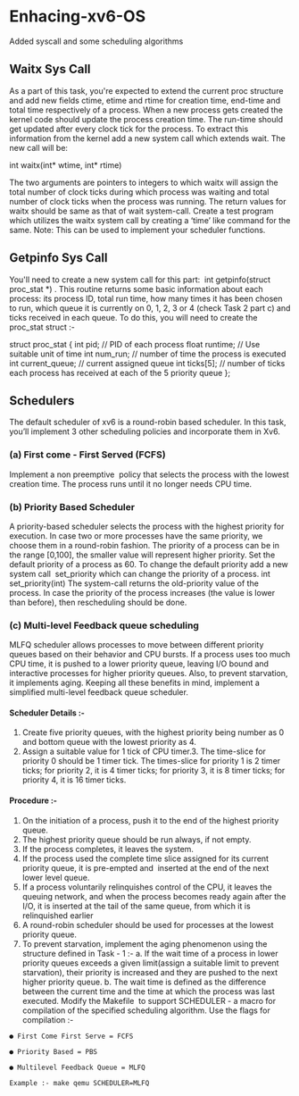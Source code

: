 # Enhacing-xv6-OS
Added syscall and some scheduling algorithms
## Waitx Sys Call
As a part of this task, you're expected to extend the current proc structure and add
new fields ctime, etime and rtime for creation time, end-time and total time
respectively of a process. When a new process gets created the kernel code should
update the process creation time. The run-time should get updated after every clock
tick for the process. To extract this information from the kernel add a new system call
which extends wait. The new call will be:

int waitx(int* wtime, int* rtime)

The two arguments are pointers to integers to which waitx will assign the total
number of clock ticks during which process was waiting and total number of clock
ticks when the process was running. The return values for waitx should be same as
that of wait system-call. Create a test program which utilizes the waitx system call by
creating a ‘time’ like command for the same.
Note: This can be used to implement your scheduler functions.
## Getpinfo Sys Call
You'll need to create a new system call for this part: ​ int getpinfo(struct proc_stat
*)​ . This routine returns some basic information about each process: its process ID,
total run time, how many times it has been chosen to run, which queue it is currently
on 0, 1, 2, 3 or 4 (check Task 2 part c) and ticks received in each queue. To do this,
you will need to create the ​ proc_stat​ struct :-

struct proc_stat {
int pid; // PID of each process
float runtime; // Use suitable unit of time
int num_run; // number of time the process is executed
int current_queue; // current assigned queue
int ticks[5]; // number of ticks each process has received at each of the 5 priority
queue
};

## Schedulers 
The default scheduler of xv6 is a round-robin based scheduler. In this task, you’ll
implement 3 other scheduling policies and incorporate them in Xv6.
### (a) First come - First Served (FCFS)
Implement a non preemptive ​ policy that selects the process with the lowest creation
time. The process runs until it no longer needs CPU time.
### (b) Priority Based Scheduler
A priority-based scheduler selects the process with the highest priority for execution.
In case two or more processes have the same priority, we choose them in a
round-robin fashion. The priority of a process can be in the range [0,100], the smaller
value will represent higher priority. Set the default priority of a process as 60. To
change the default priority add a new system call ​ set_priority​ which can change the
priority of a process.
int set_priority(int)
The system-call returns the old-priority value of the process. In case the priority of
the process increases (the value is lower than before), then rescheduling should be
done.
### (c) Multi-level Feedback queue scheduling
MLFQ scheduler allows processes to move between different priority queues based
on their behavior and CPU bursts. If a process uses too much CPU time, it is pushed
to a lower priority queue, leaving I/O bound and interactive processes for higher
priority queues. Also, to prevent starvation, it implements aging.
Keeping all these benefits in mind, implement a simplified multi-level feedback
queue scheduler.
#### Scheduler Details :-
  1. Create five priority queues, with the highest priority being number as 0 and
  bottom queue with the lowest priority as 4.
  2. Assign a suitable value for 1 tick of CPU timer.3. The time-slice for priority 0 should be 1 timer tick. The times-slice   for priority 1
  is 2 timer ticks; for priority 2, it is 4 timer ticks; for priority 3, it is 8 timer ticks;
  for priority 4, it is 16 timer ticks.
#### Procedure :-
  1. On the initiation of a process, push it to the end of the highest priority queue.
  2. The highest priority queue should be run always, if not empty.
  3. If the process completes, it leaves the system.
  4. If the process used the complete time slice assigned for its current priority
  queue, it is pre-empted and ​ inserted at the end of the next lower level queue.
  5. If a process voluntarily relinquishes control of the CPU, it leaves the queuing
  network, and when the process becomes ready again after the I/O, it is
  inserted at the tail of the same queue, from which it is relinquished earlier
  6. A round-robin scheduler should be used for processes at the lowest priority
  queue.
  7. To prevent starvation, implement the aging phenomenon using the structure
  defined in Task - 1 :-
    a. If the wait time of a process in lower priority queues exceeds a given
    limit(assign a suitable limit to prevent starvation), their priority is
    increased and they are pushed to the next higher priority queue.
    b. The wait time is defined as the difference between the current time and
    the time at which the process was last executed.
    Modify the Makefile ​ to support SCHEDULER - a macro for compilation of the
    specified scheduling algorithm. Use the flags for compilation :-
    
    ● First Come First Serve = FCFS

    ● Priority Based = PBS
    
    ● Multilevel Feedback Queue = MLFQ
    
    Example :- make qemu SCHEDULER=MLFQ
    
